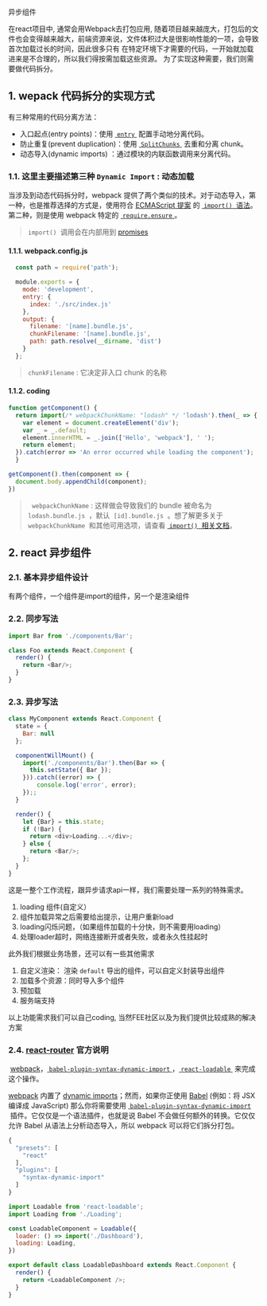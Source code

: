 <div class="title">异步组件</div>

在react项目中, 通常会用Webpack去打包应用, 随着项目越来越庞大，打包后的文件也会变得越来越大，前端资源来说，文件体积过大是很影响性能的一项，会导致首次加载过长的时间，因此很多只有 在特定环境下才需要的代码，一开始就加载进来是不合理的，所以我们得按需加载这些资源。 为了实现这种需要，我们则需要做代码拆分。

## 1. wepack 代码拆分的实现方式

有三种常用的代码分离方法：

*   入口起点(entry points)：使用 [ `entry` ](https://webpack.docschina.org/configuration/entry-context) 配置手动地分离代码。
*   防止重复(prevent duplication)：使用 [ `SplitChunks` ](https://webpack.docschina.org/plugins/split-chunks-plugin/) 去重和分离 chunk。
*   动态导入(dynamic imports) ：通过模块的内联函数调用来分离代码。

### 1.1. 这里主要描述第三种 `Dynamic Import` : 动态加载

当涉及到动态代码拆分时，webpack 提供了两个类似的技术。对于动态导入，第一种，也是推荐选择的方式是，使用符合 [ECMAScript 提案](https://github.com/tc39/proposal-dynamic-import) 的 [ `import()`  语法](https://webpack.docschina.org/api/module-methods#import-)。第二种，则是使用 webpack 特定的 [ `require.ensure` ](https://webpack.docschina.org/api/module-methods#require-ensure)。

> `import()`  调用会在内部用到 [promises](https://developer.mozilla.org/en-US/docs/Web/JavaScript/Reference/Global_Objects/Promise)

#### 1.1.1. webpack.config.js

```js
  const path = require('path');

  module.exports = {
    mode: 'development',
    entry: {
      index: './src/index.js'
    },
    output: {
      filename: '[name].bundle.js',
      chunkFilename: '[name].bundle.js',
      path: path.resolve(__dirname, 'dist')
    }
  };
```

> `chunkFilename` : 它决定非入口 chunk 的名称

#### 1.1.2. coding

```js
function getComponent() {
  return import(/* webpackChunkName: "lodash" */ 'lodash').then(_ => {
    var element = document.createElement('div');
    var _ = _.default;
    element.innerHTML = _.join(['Hello', 'webpack'], ' ');
    return element;
  }).catch(error => 'An error occurred while loading the component');
  }

getComponent().then(component => {
  document.body.appendChild(component);
})
```

>   `webpackChunkName` : 这样做会导致我们的 bundle 被命名为  `lodash.bundle.js`  ，默认  `[id].bundle.js`  。想了解更多关于  `webpackChunkName`  和其他可用选项，请查看 [ `import()`  相关文档](https://webpack.docschina.org/api/module-methods#import-)。

## 2. react 异步组件

### 2.1. 基本异步组件设计
有两个组件，一个组件是import的组件，另一个是渲染组件

### 2.2. 同步写法

```js
import Bar from './components/Bar';

class Foo extends React.Component {
  render() {
    return <Bar/>;
  }
}
```

### 2.3. 异步写法

```js
class MyComponent extends React.Component {
  state = {
    Bar: null
  };

  componentWillMount() {
    import('./components/Bar').then(Bar => {
      this.setState({ Bar });
    })).catch((error) => {
        console.log('error', error);
    });;
  }

  render() {
    let {Bar} = this.state;
    if (!Bar) {
      return <div>Loading...</div>;
    } else {
      return <Bar/>;
    };
  }
}
```

这是一整个工作流程，跟异步请求api一样，我们需要处理一系列的特殊需求。

1. loading 组件(自定义）
2. 组件加载异常之后需要给出提示，让用户重新load
3. loading闪烁问题，（如果组件加载的十分快，则不需要用loading）
4. 处理loader超时，网络连接断开或者失败，或者永久性挂起时

此外我们根据业务场景，还可以有一些其他需求

1. 自定义渲染： 渲染 `default` 导出的组件，可以自定义封装导出组件
2. 加载多个资源：同时导入多个组件
3. 预加载
4. 服务端支持

以上功能需求我们可以自己coding, 当然FEE社区以及为我们提供比较成熟的解决方案

### 2.4. [react-router](https://reacttraining.com/react-router/web/guides/code-splitting) 官方说明

 [webpack](https://webpack.js.org/)，[ `babel-plugin-syntax-dynamic-import` ](https://babeljs.io/docs/plugins/syntax-dynamic-import/)，[ `react-loadable` ](https://github.com/thejameskyle/react-loadable) 来完成这个操作。

[webpack](https://webpack.js.org/) 内置了 [dynamic imports](https://github.com/tc39/proposal-dynamic-import)；然而，如果你正使用 [Babel](https://babeljs.io/) (例如：将 JSX 编译成 JavaScript) 那么你将需要使用 [ `babel-plugin-syntax-dynamic-import` ](https://babeljs.io/docs/plugins/syntax-dynamic-import/) 插件。它仅仅是一个语法插件，也就是说 Babel 不会做任何额外的转换。它仅仅允许 Babel 从语法上分析动态导入，所以 webpack 可以将它们拆分打包。

```js
{
  "presets": [
    "react"
  ],
  "plugins": [
    "syntax-dynamic-import"
  ]
}

import Loadable from 'react-loadable';
import Loading from './Loading';

const LoadableComponent = Loadable({
  loader: () => import('./Dashboard'),
  loading: Loading,
})

export default class LoadableDashboard extends React.Component {
  render() {
    return <LoadableComponent />;
  }
}
```

